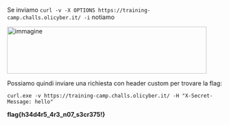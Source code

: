 Se inviamo `curl -v -X OPTIONS https://training-camp.challs.olicyber.it/ -i` notiamo

<img width="465" height="110" alt="immagine" src="https://github.com/user-attachments/assets/8f495122-ef51-4273-b119-722749199352" />

Possiamo quindi inviare una richiesta con header custom per trovare la flag:

`curl.exe -v https://training-camp.challs.olicyber.it/ -H "X-Secret-Message: hello"`

**flag{h34d4r5_4r3_n07_s3cr375!}**
